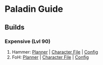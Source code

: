 # Paladin Guide

## Builds

### Expensive (Lvl 90)

1) Hammer: [Planner](https://d2.maxroll.gg/d2planner-ptr/iz0106rd#1) | [Character File](../characters/Hammer.d2s) | [Config](../configs/paladin-hammer.lua)
2) FoH: [Planner](https://d2.maxroll.gg/d2planner-ptr/iz0106rd#2) | [Character File](../characters/FoH.d2s) | [Config](../configs/paladin-foh.lua)
